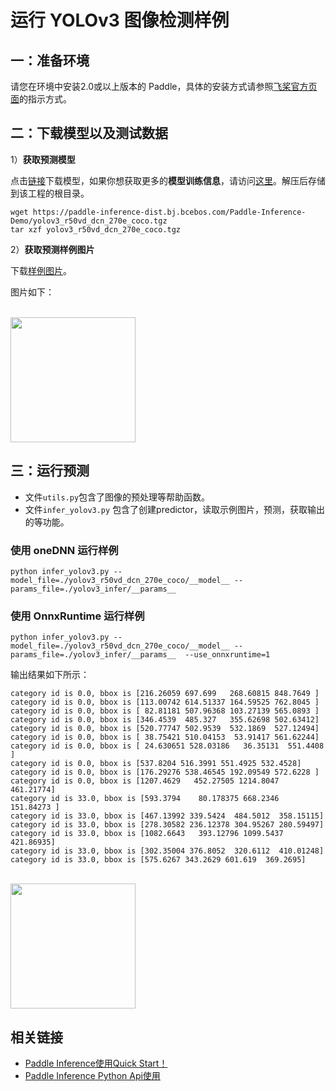 # 运行 YOLOv3 图像检测样例


## 一：准备环境

请您在环境中安装2.0或以上版本的 Paddle，具体的安装方式请参照[飞桨官方页面](https://www.paddlepaddle.org.cn/)的指示方式。


## 二：下载模型以及测试数据


1）**获取预测模型**

点击[链接](https://paddle-inference-dist.bj.bcebos.com/Paddle-Inference-Demo/yolov3_r50vd_dcn_270e_coco.tgz)下载模型，如果你想获取更多的**模型训练信息**，请访问[这里](https://github.com/PaddlePaddle/PaddleDetection)。解压后存储到该工程的根目录。

```
wget https://paddle-inference-dist.bj.bcebos.com/Paddle-Inference-Demo/yolov3_r50vd_dcn_270e_coco.tgz
tar xzf yolov3_r50vd_dcn_270e_coco.tgz
```


2）**获取预测样例图片**

下载[样例图片](https://paddle-inference-dist.bj.bcebos.com/inference_demo/images/kite.jpg)。

图片如下：
<p align="left">
    <br>
<img src='https://paddle-inference-dist.bj.bcebos.com/inference_demo/images/kite.jpg' width = "200" height = "200">
    <br>
<p>


## 三：运行预测

- 文件`utils.py`包含了图像的预处理等帮助函数。
- 文件`infer_yolov3.py` 包含了创建predictor，读取示例图片，预测，获取输出的等功能。

### 使用 oneDNN 运行样例

```
python infer_yolov3.py --model_file=./yolov3_r50vd_dcn_270e_coco/__model__ --params_file=./yolov3_infer/__params__ 
```

### 使用 OnnxRuntime 运行样例

```
python infer_yolov3.py --model_file=./yolov3_r50vd_dcn_270e_coco/__model__ --params_file=./yolov3_infer/__params__  --use_onnxruntime=1
```

输出结果如下所示：

```
category id is 0.0, bbox is [216.26059 697.699   268.60815 848.7649 ]
category id is 0.0, bbox is [113.00742 614.51337 164.59525 762.8045 ]
category id is 0.0, bbox is [ 82.81181 507.96368 103.27139 565.0893 ]
category id is 0.0, bbox is [346.4539  485.327   355.62698 502.63412]
category id is 0.0, bbox is [520.77747 502.9539  532.1869  527.12494]
category id is 0.0, bbox is [ 38.75421 510.04153  53.91417 561.62244]
category id is 0.0, bbox is [ 24.630651 528.03186   36.35131  551.4408  ]
category id is 0.0, bbox is [537.8204 516.3991 551.4925 532.4528]
category id is 0.0, bbox is [176.29276 538.46545 192.09549 572.6228 ]
category id is 0.0, bbox is [1207.4629   452.27505 1214.8047   461.21774]
category id is 33.0, bbox is [593.3794    80.178375 668.2346   151.84273 ]
category id is 33.0, bbox is [467.13992 339.5424  484.5012  358.15115]
category id is 33.0, bbox is [278.30582 236.12378 304.95267 280.59497]
category id is 33.0, bbox is [1082.6643   393.12796 1099.5437   421.86935]
category id is 33.0, bbox is [302.35004 376.8052  320.6112  410.01248]
category id is 33.0, bbox is [575.6267 343.2629 601.619  369.2695]
```

<p align="left">
    <br>
<img src='https://paddle-inference-dist.bj.bcebos.com/inference_demo/images/kite_res.jpg' width = "200" height = "200">
    <br>
<p>

## 相关链接
- [Paddle Inference使用Quick Start！]()
- [Paddle Inference Python Api使用]()

